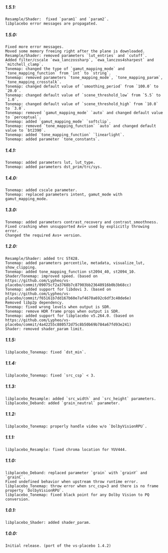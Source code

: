 ##### 1.5.1:
    Resample/Shader:  fixed `param1` and `param2`.
    libplacebo error messages are propagated.

##### 1.5.0:
    Fixed more error messages.
    Moved some memory freeing right after the plane is downloaded.
    Resample/Shader: removed parameters `lut_entries` and `cutoff`.
    Added filter/cscale `ewa_lanczossharp`, `ewa_lanczos4sharpest` and `mitchell_clamp`.
    Tonemap: changed the type of `gamut_mapping_mode` and `tone_mapping_function` from `int` to `string`.
    Tonemap: removed parameters `tone_mapping_mode`, `tone_mapping_param`, `tone_mapping_crosstalk`.
    Tonemap: changed default value of `smoothing_period` from `100.0` to `20.0`.
    Tonemap: changed default value of `scene_threshold_low` from `5.5` to `1.0`.
    Tonemap: changed default value of `scene_threshold_high` from `10.0` to `3.0`.
    Tonemap: removed `gamut_mapping_mode` `auto` and changed default value to `perceptual`.
    Tonemap: added `gamut_mapping_mode` `softclip`.
    Tonemap: removed `tone_mapping_function` `auto` and changed default value to `bt2390`.
    Tonemap: added `tone_mapping_function` `linearlight`.
    Tonemap: added parameter `tone_constants`.

##### 1.4.1:
    Tonemap: added parameters lut, lut_type.
    Tonemap: added parameters dst_prim/trc/sys.

##### 1.4.0:
    Tonemap: added cscale parameter.
    Tonemap: replaced parameters intent, gamut_mode with gamut_mapping_mode.

##### 1.3.0:
    Tonemap: added parameters contrast_recovery and contrast_smoothness.
    Fixed crashing when unsupported Avs+ used by explicitly throwing error.
    Changed the required Avs+ version.

##### 1.2.0:
    Resample/Shader: added trc ST428.
    Tonemap: added parameters percentile, metadata, visualize_lut, show_clipping.
    Tonemap: added tone_mapping_function st2094_40, st2094_10.
    Shader/Tonemap: improved speed. (based on https://github.com/Lypheo/vs-placebo/commit/09075cf2a3768b7c87903bb23640916b0b3b68cc)
    Tonemap: added support for libdovi 3. (based on https://github.com/Lypheo/vs-placebo/commit/f65161b7dd167b60e7af4670a692c6df3c40de6e)
    Removed libp2p dependency.
    Tonemap: fixed wrong levels when output is SDR.
    Tonemap: remove HDR frame props when output is SDR.
    Tonemap: added support for libplacebo v5.264.0. (based on https://github.com/Lypheo/vs-placebo/commit/4a42255c880572d75c8b50b69b784a67fd93e241)
    Shader: removed shader_param limit.

##### 1.1.5:
    libplacebo_Tonemap: fixed `dst_min`.

##### 1.1.4:
    libplacebo_Tonemap: fixed `src_csp` < 3.

##### 1.1.3:
    libplacebo_Resample: added `src_width` and `src_height` parameters.
    libplacebo_Deband: added `grain_neutral` parameter.

##### 1.1.2:
    libplacebo_Tonemap: properly handle video w/o `DolbyVisionRPU`.

##### 1.1.1:
    libplacebo_Resample: fixed chroma location for YUV444.

##### 1.1.0:
    libplacebo_Deband: replaced parameter `grain` with `grainY` and `grainC`.
    Fixed undefined behavior when upstream throw runtime error.
    libplacebo_Tonemap: throw error when src_csp=3 and there is no frame property `DolbyVisionRPU`.
    libplacebo_Tonemap: fixed black point for any Dolby Vision to PQ conversion.

##### 1.0.1:
    libplacebo_Shader: added shader_param.

##### 1.0.0:
    Initial release. (port of the vs-placebo 1.4.2)
